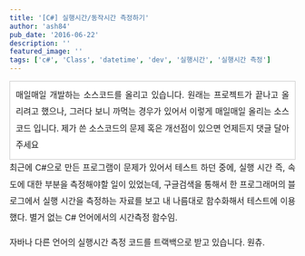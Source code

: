 ```yaml
---
title: '[C#] 실행시간/동작시간 측정하기'
author: 'ash84'
pub_date: '2016-06-22'
description: ''
featured_image: ''
tags: ['c#', 'Class', 'datetime', 'dev', '실행시간', '실행시간 측정']
---
```



<div style="text-align: justify; line-height: 2; "><span style="font-size: 11pt; "><div><div></div><div style="line-height: 1.5; "></div><div style="line-height: 2; "><div class="txc-textbox" style="border-top-style: solid; border-right-style: solid; border-bottom-style: solid; border-left-style: solid; border-top-width: 1px; border-right-width: 1px; border-bottom-width: 1px; border-left-width: 1px; border-top-color: rgb(203, 203, 203); border-right-color: rgb(203, 203, 203); border-bottom-color: rgb(203, 203, 203); border-left-color: rgb(203, 203, 203); background-color: rgb(255, 255, 255); padding-top: 10px; padding-right: 10px; padding-bottom: 10px; padding-left: 10px; ">매일매일 개발하는 소스코드를 올리고 있습니다. 원래는 프로젝트가 끝나고 올리려고 했으나, 그러다 보니 까먹는 경우가 있어서 이렇게 매일매일 올리는 소스코드 입니다. 제가 쓴 소스코드의 문제 혹은 개선점이 있으면 언제든지 댓글 달아 주세요 

</div></div></div>최근에 C#으로 만든 프로그램이 문제가 있어서 테스트 하던 중에, 실행 시간 즉, 속도에 대한 부분을 측정해야할 일이 있었는데, 구글검색을 통해서 한 프로그래머의 블로그에서 실행 시간을 측정하는 자료를 보고 내 나름대로 함수화해서 테스트에 이용했다. 별거 없는 C# 언어에서의 시간측정 함수임. 

</span></div><script src="https://gist.github.com/3278879.js"></script>

<div style="text-align: justify; line-height: 2; "><span style="font-size: 11pt; ">  
 자바나 다른 언어의 실행시간 측정 코드를 트랙백으로 받고 있습니다. 원츄. </span></div><div style="text-align: justify;"></div><div style="text-align: justify;"></div> 



